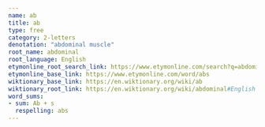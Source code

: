 ```yaml
---
name: ab
title: ab
type: free
category: 2-letters
denotation: "abdominal muscle"
root_name: abdominal
root_language: English
etymonline_root_search_link: https://www.etymonline.com/search?q=abdominal
etymonline_base_link: https://www.etymonline.com/word/abs
wiktionary_base_link: https://en.wiktionary.org/wiki/ab
wiktionary_root_link: https://en.wiktionary.org/wiki/abdominal#English
word_sums:
- sum: Ab + s
  respelling: abs
---
```

